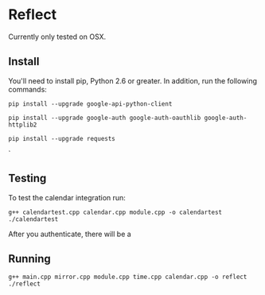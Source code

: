 # Reflect

Currently only tested on OSX.

## Install

You'll need to install pip, Python 2.6 or greater.
In addition, run the following commands:

```
pip install --upgrade google-api-python-client

pip install --upgrade google-auth google-auth-oauthlib google-auth-httplib2

pip install --upgrade requests
```
`

## Testing


To test the calendar integration run:
```
g++ calendartest.cpp calendar.cpp module.cpp -o calendartest
./calendartest
```
After you authenticate, there will be a

## Running
```
g++ main.cpp mirror.cpp module.cpp time.cpp calendar.cpp -o reflect
./reflect
```
